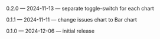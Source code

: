 0.2.0 — 2024-11-13 — separate toggle-switch for each chart

0.1.1 — 2024-11-11 — change issues chart to Bar chart

0.1.0 — 2024-12-06 — initial release
